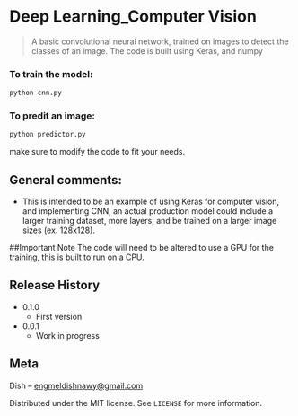 # Deep Learning_Computer Vision
> A basic convolutional neural network, trained on images to detect the classes of an image. The code is built using Keras, and numpy

### To train the model:
```sh
python cnn.py
```

### To predit an image:
```sh
python predictor.py
```
make sure to modify the code to fit your needs.

## General comments:
* This is intended to be an example of using Keras for computer vision, and implementing CNN, an actual production model could include a larger training dataset, more layers, and be trained on a larger image sizes (ex. 128x128).

##Important Note
The code will need to be altered to use a GPU for the training, this is built to run on a CPU. 

## Release History

* 0.1.0
    * First version
* 0.0.1
    * Work in progress

## Meta

Dish – engmeldishnawy@gmail.com

Distributed under the MIT license. See ``LICENSE`` for more information.

